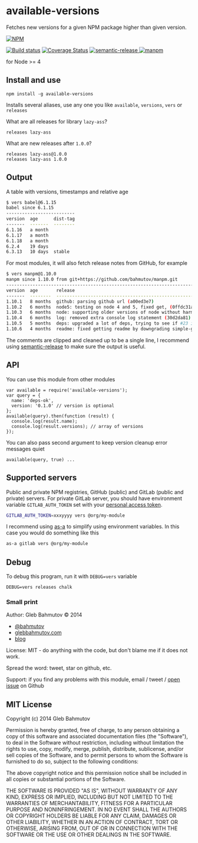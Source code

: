 # available-versions

Fetches new versions for a given NPM package higher than given version.

[![NPM][available-versions-icon]][available-versions-url]

[![Build status][ci-image]][ci-url]
[![Coverage Status][available-versions-coverage-image]][available-versions-coverage-url]
[![semantic-release][semantic-image] ][semantic-url]
[![manpm](https://img.shields.io/badge/manpm-%E2%9C%93-3399ff.svg)](https://github.com/bahmutov/manpm)

for Node >= 4

## Install and use

    npm install -g available-versions

Installs several aliases, use any one you like `available`, `versions`, `vers` or `releases`

What are all releases for library `lazy-ass`?

    releases lazy-ass

What are new releases after `1.0.0`?

    releases lazy-ass@1.0.0
    releases lazy-ass 1.0.0

## Output

A table with versions, timestamps and relative age

```sh
$ vers babel@6.1.15
babel since 6.1.15
--------------------------
version  age      dist-tag
-------  -------  --------
6.1.16   a month
6.1.17   a month
6.1.18   a month
6.2.4    19 days
6.3.13   10 days  stable
```

For most modules, it will also fetch release notes from GitHub, for example

```sh
$ vers manpm@1.10.0
manpm since 1.10.0 from git+https://github.com/bahmutov/manpm.git
------------------------------------------------------------------------------------------------------------
version  age       release                                                                          dist-tag
-------  --------  -------------------------------------------------------------------------------  --------
1.10.1   8 months  github: parsing github url (a00ed3e7)
1.10.2   6 months  node5: testing on node 4 and 5, fixed get, (0ffdc31a, closes #22)
1.10.3   6 months  node: supporting older versions of node without harmony, (88ef0a4d, closes #21)
1.10.4   6 months  log: removed extra console log statement (30d2da81)
1.10.5   5 months  deps: upgraded a lot of deps, trying to see if #23 is still broken (2ed9051e)
1.10.6   4 months  readme: fixed getting readme by downgrading simple-get, (e7e15a25, closes #24)   latest
```

The comments are clipped and cleaned up to be a single line, I recommend
using [semantic-release](https://github.com/semantic-release/semantic-release)
to make sure the output is useful.

## API

You can use this module from other modules

    var available = require('available-versions');
    var query = {
      name: 'deps-ok',
      version: '0.1.0' // version is optional
    };
    available(query).then(function (result) {
      console.log(result.name);
      console.log(result.versions); // array of versions
    });

You can also pass second argument to keep version cleanup error messages quiet

    available(query, true) ...

## Supported servers

Public and private NPM registries, GitHub (public) and GitLab
(public and private) servers. For private GitLab server, you should have
environment variable `GITLAB_AUTH_TOKEN` set with your
[personal access token](https://gitlab.com/profile/account).

```sh
GITLAB_AUTH_TOKEN=xxxyyyy vers @org/my-module
```

I recommend using [as-a](https://github.com/bahmutov/as-a) to simplify
using environment variables. In this case you would do something like this

```sh
as-a gitlab vers @org/my-module
```

## Debug

To debug this program, run it with `DEBUG=vers` variable

    DEBUG=vers releases chalk

### Small print

Author: Gleb Bahmutov &copy; 2014

* [@bahmutov](https://twitter.com/bahmutov)
* [glebbahmutov.com](http://glebbahmutov.com)
* [blog](http://glebbahmutov.com/blog)

License: MIT - do anything with the code, but don't blame me if it does not work.

Spread the word: tweet, star on github, etc.

Support: if you find any problems with this module, email / tweet /
[open issue](https://github.com/bahmutov/available-versions/issues?state=open) on Github

## MIT License

Copyright (c) 2014 Gleb Bahmutov

Permission is hereby granted, free of charge, to any person
obtaining a copy of this software and associated documentation
files (the "Software"), to deal in the Software without
restriction, including without limitation the rights to use,
copy, modify, merge, publish, distribute, sublicense, and/or sell
copies of the Software, and to permit persons to whom the
Software is furnished to do so, subject to the following
conditions:

The above copyright notice and this permission notice shall be
included in all copies or substantial portions of the Software.

THE SOFTWARE IS PROVIDED "AS IS", WITHOUT WARRANTY OF ANY KIND,
EXPRESS OR IMPLIED, INCLUDING BUT NOT LIMITED TO THE WARRANTIES
OF MERCHANTABILITY, FITNESS FOR A PARTICULAR PURPOSE AND
NONINFRINGEMENT. IN NO EVENT SHALL THE AUTHORS OR COPYRIGHT
HOLDERS BE LIABLE FOR ANY CLAIM, DAMAGES OR OTHER LIABILITY,
WHETHER IN AN ACTION OF CONTRACT, TORT OR OTHERWISE, ARISING
FROM, OUT OF OR IN CONNECTION WITH THE SOFTWARE OR THE USE OR
OTHER DEALINGS IN THE SOFTWARE.

[available-versions-icon]: https://nodei.co/npm/available-versions.svg?downloads=true
[available-versions-url]: https://npmjs.org/package/available-versions
[ci-image]: https://travis-ci.org/bahmutov/available-versions.svg?branch=master
[ci-url]: https://travis-ci.org/bahmutov/available-versions
[available-versions-coverage-image]: https://coveralls.io/repos/bahmutov/available-versions/badge.svg
[available-versions-coverage-url]: https://coveralls.io/r/bahmutov/available-versions
[semantic-image]: https://img.shields.io/badge/%20%20%F0%9F%93%A6%F0%9F%9A%80-semantic--release-e10079.svg
[semantic-url]: https://github.com/semantic-release/semantic-release
